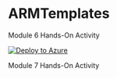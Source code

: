 # ARMTemplates

Module 6 Hands-On Activity

[![Deploy to Azure](https://aka.ms/deploytoazurebutton)](https://portal.azure.com/#create/Microsoft.Template/uri/https%3A%2F%2Fraw.githubusercontent.com%2Fkaly-d%2FARMTemplates%2Frefs%2Fheads%2Fmain%2FUserDataHttpDemo)


Module 7 Hands-On Activity

